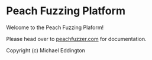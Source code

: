 # Peach Fuzzing Platform

Welcome to the Peach Fuzzing Plaform!

Please head over to [peachfuzzer.com](http://peachfuzzer.com) for documentation.

Copyright (c) Michael Eddington